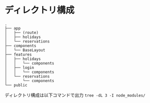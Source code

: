 # ディレクトリ構成

```
.
├── app
│   ├── (route)
│   ├── holidays
│   └── reservations
├── components
│   └── BaseLayout
├── features
│   ├── holidays
│   │   └── components
│   ├── login
│   │   └── components
│   └── reservations
│       └── components
└── public
```

ディレクトリ構成は以下コマンドで出力
`tree -dL 3 -I node_modules/`
